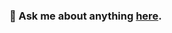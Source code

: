 
### 💬 Ask me about anything [here](https://github.com/meherett/meherett/issues).

<!--
### Hi there 😉

<img align="right" src="https://github-readme-stats.vercel.app/api?username=meherett&theme=dark&show_icons=true">

![Meheret Tesfaye's GitHub Stats](https://github-readme-stats.vercel.app/api?username=meherett&theme=dark&show_icons=true)

**meherett/meherett** is a ✨ _special_ ✨ repository because its `README.md` (this file) appears on your GitHub profile.

Here are some ideas to get you started:

- 🔭 I’m currently working on ...
- 🌱 I’m currently learning ...
- 👯 I’m looking to collaborate on ...
- 🤔 I’m looking for help with ...
- 💬 Ask me about ...
- 📫 How to reach me: ...
- 😄 Pronouns: ...
- ⚡ Fun fact: ...


<img align="right" src="https://github-readme-stats.vercel.app/api?username=meherett&theme=dark&show_icons=true">

# Hi there 😉

- 🔭 I’m currently working on my project [Shuttle](https://github.com/meherett/shuttle)
- 👯 I’m looking to collaborate on [Shuttle](https://github.com/meherett/shuttle)
- 💬 Ask me about anything [here](https://github.com/meherett/meherett/issues)

-->
